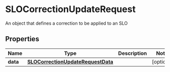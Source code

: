 

# SLOCorrectionUpdateRequest

An object that defines a correction to be applied to an SLO
## Properties

Name | Type | Description | Notes
------------ | ------------- | ------------- | -------------
**data** | [**SLOCorrectionUpdateRequestData**](SLOCorrectionUpdateRequestData.md) |  |  [optional]



